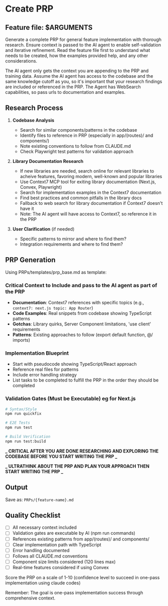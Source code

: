 # Create PRP

## Feature file: $ARGUMENTS

Generate a complete PRP for general feature implementation with thorough research. Ensure context is passed to the AI agent to enable self-validation and iterative refinement. Read the feature file first to understand what needs to be created, how the examples provided help, and any other considerations.

The AI agent only gets the context you are appending to the PRP and training data. Assume the AI agent has access to the codebase and the same knowledge cutoff as you, so it's important that your research findings are included or referenced in the PRP. The Agent has WebSearch capabilities, so pass urls to documentation and examples.

## Research Process

1. **Codebase Analysis**
   - Search for similar components/patterns in the codebase
   - Identify files to reference in PRP (especially in app/(routes)/ and components/)
   - Note existing conventions to follow from CLAUDE.md
   - Check Playwright test patterns for validation approach

2. **Library Documentation Research**
   - If new libraries are needed, search online for relevant libraries to acheive features, favoring modern, well-known and popular libraries
   - Use Context7 MCP tool for exiting library documentation (Next.js, Convex, Playwright)
   - Search for implementation examples in the Context7 documentation
   - Find best practices and common pitfalls in the library docs
   - Fallback to web search for library documentation if Context7 doesn't have it
   - Note: The AI agent will have access to Context7, so reference it in the PRP

3. **User Clarification** (if needed)
   - Specific patterns to mirror and where to find them?
   - Integration requirements and where to find them?

## PRP Generation

Using PRPs/templates/prp_base.md as template:

### Critical Context to Include and pass to the AI agent as part of the PRP

- **Documentation**: Context7 references with specific topics (e.g., `context7: next.js topic: App Router`)
- **Code Examples**: Real snippets from codebase showing TypeScript patterns
- **Gotchas**: Library quirks, Server Component limitations, 'use client' requirements
- **Patterns**: Existing approaches to follow (export default function, @/ imports)

### Implementation Blueprint

- Start with pseudocode showing TypeScript/React approach
- Reference real files for patterns
- Include error handling strategy
- List tasks to be completed to fulfill the PRP in the order they should be completed

### Validation Gates (Must be Executable) eg for Next.js

```bash
# Syntax/Style
npm run quickfix

# E2E Tests
npm run test

# Build Verification
npm run test:build
```

**_ CRITICAL AFTER YOU ARE DONE RESEARCHING AND EXPLORING THE CODEBASE BEFORE YOU START WRITING THE PRP _**

**_ ULTRATHINK ABOUT THE PRP AND PLAN YOUR APPROACH THEN START WRITING THE PRP _**

## Output

Save as: `PRPs/{feature-name}.md`

## Quality Checklist

- [ ] All necessary context included
- [ ] Validation gates are executable by AI (npm run commands)
- [ ] References existing patterns from app/(routes)/ and components/
- [ ] Clear implementation path with TypeScript
- [ ] Error handling documented
- [ ] Follows all CLAUDE.md conventions
- [ ] Component size limits considered (120 lines max)
- [ ] Real-time features considered if using Convex

Score the PRP on a scale of 1-10 (confidence level to succeed in one-pass implementation using claude codes)

Remember: The goal is one-pass implementation success through comprehensive context.
